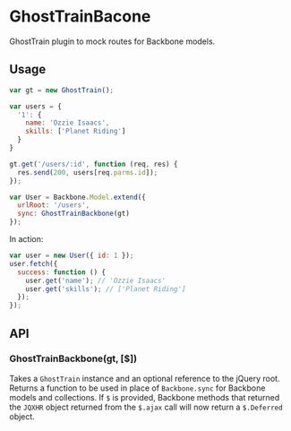 # GhostTrainBacone

GhostTrain plugin to mock routes for Backbone models.

## Usage

```javascript
var gt = new GhostTrain();

var users = {
  '1': {
    name: 'Ozzie Isaacs',
    skills: ['Planet Riding']
  }
}

gt.get('/users/:id', function (req, res) {
  res.send(200, users[req.parms.id]);
});

var User = Backbone.Model.extend({
  urlRoot: '/users',
  sync: GhostTrainBackbone(gt)
});
```

In action:

```javascript
var user = new User({ id: 1 });
user.fetch({
  success: function () {
    user.get('name'); // 'Ozzie Isaacs'
    user.get('skills'); // ['Planet Riding']
  });
});
```

## API

### GhostTrainBackbone(gt, [$])

Takes a `GhostTrain` instance and an optional reference to the jQuery root. Returns a
function to be used in place of `Backbone.sync` for Backbone models and collections. If `$`
is provided, Backbone methods that returned the `JQXHR` object returned from the `$.ajax` call
will now return a `$.Deferred` object.
